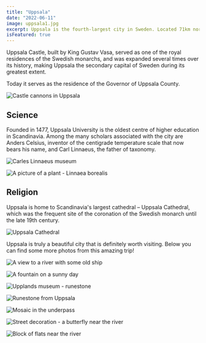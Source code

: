 ```yaml
---
title: "Uppsala"
date: "2022-06-11"
image: uppsala1.jpg
excerpt: Uppsala is the fourth-largest city in Sweden. Located 71km north of the capital Stockholm, had 177 074 inhabitants in 2019.
isFeatured: true
---
```


Uppsala Castle, built by King Gustav Vasa, served as one of the royal residences of the Swedish monarchs, and was expanded several times over its history, making Uppsala the secondary capital of Sweden during its greatest extent.

Today it serves as the residence of the Governor of Uppsala County.

![Castle cannons in Uppsala](uppsala9.jpg)

## Science

Founded in 1477, Uppsala University is the oldest centre of higher education in Scandinavia. Among the many scholars associated with the city are Anders Celsius, inventor of the centigrade temperature scale that now bears his name, and Carl Linnaeus, the father of taxonomy.

![Carles Linnaeus museum](uppsala11.jpg)

![A picture of a plant - Linnaea borealis](uppsala12.jpg)

## Religion

Uppsala is home to Scandinavia's largest cathedral – Uppsala Cathedral, which was the frequent site of the coronation of the Swedish monarch until the late 19th century.

![Uppsala Cathedral](uppsala3.jpg)

Uppsala is truly a beautiful city that is definitely worth visiting. Below you can find some more photos from this amazing trip!

![A view to a river with some old ship](uppsala2.jpg)

![A fountain on a sunny day](uppsala5.jpg)

![Upplands museum - runestone](uppsala4.jpg)

![Runestone from Uppsala](uppsala6.jpg)

![Mosaic in the underpass](uppsala7.jpg)

![Street decoration - a butterfly near the river](uppsala8.jpg)

![Block of flats near the river](uppsala10.jpg)
